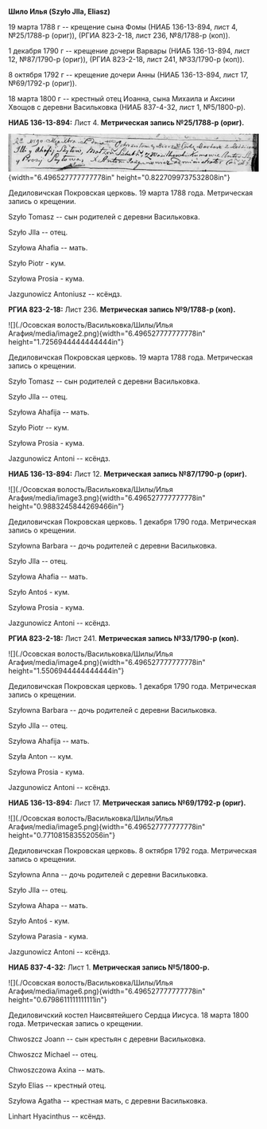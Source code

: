 **Шило Илья (Szyło Jlla, Eliasz)**

19 марта 1788 г -- крещение сына Фомы (НИАБ 136-13-894, лист 4,
№25/1788-р (ориг)), (РГИА 823-2-18, лист 236, №8/1788-р (коп)).

1 декабря 1790 г -- крещение дочери Варвары (НИАБ 136-13-894, лист 12,
№87/1790-р (ориг)), (РГИА 823-2-18, лист 241, №33/1790-р (коп)).

8 октября 1792 г -- крещение дочери Анны (НИАБ 136-13-894, лист 17,
№69/1792-р (ориг)).

18 марта 1800 г -- крестный отец Иоанна, сына Михаила и Аксини Хвощов с
деревни Васильковка (НИАБ 837-4-32, лист 1, №5/1800-р).

**НИАБ 136-13-894:** Лист 4. **Метрическая запись №25/1788-р (ориг).**

![](./media/b64c84265272cf36238c64b6e8e2c15cacbd7801.png){width="6.496527777777778in"
height="0.8227099737532808in"}

Дедиловичская Покровская церковь. 19 марта 1788 года. Метрическая запись
о крещении.

Szyło Tomasz -- сын родителей с деревни Васильковка.

Szyło Jlla -- отец.

Szyłowa Ahafia -- мать.

Szyło Piotr - кум.

Szyłowa Prosia - кума.

Jazgunowicz Antoniusz -- ксёндз.

**РГИА 823-2-18:** Лист 236. **Метрическая запись №9/1788-р (коп).**

![](./Осовская волость/Васильковка/Шилы/Илья Агафия/media/image2.png){width="6.496527777777778in"
height="1.7256944444444444in"}

Дедиловичская Покровская церковь. 19 марта 1788 года. Метрическая запись
о крещении.

Szyło Tomasz -- сын родителей с деревни Васильковка.

Szyło Jlla -- отец.

Szyłowa Ahafija -- мать.

Szyło Piotr -- кум.

Szyłowa Prosia - кума.

Jazgunowicz Antoni -- ксёндз.

**НИАБ 136-13-894:** Лист 12. **Метрическая запись №87/1790-р (ориг).**

![](./Осовская волость/Васильковка/Шилы/Илья Агафия/media/image3.png){width="6.496527777777778in"
height="0.9883245844269466in"}

Дедиловичская Покровская церковь. 1 декабря 1790 года. Метрическая
запись о крещении.

Szyłowna Barbara -- дочь родителей с деревни Васильковка.

Szyło Jlla -- отец.

Szyłowa Ahafia -- мать.

Szyło Antoś - кум.

Szyłowa Prosia - кума.

Jazgunowicz Antoni -- ксёндз.

**РГИА 823-2-18:** Лист 241. **Метрическая запись №33/1790-р (коп).**

![](./Осовская волость/Васильковка/Шилы/Илья Агафия/media/image4.png){width="6.496527777777778in"
height="1.5506944444444444in"}

Дедиловичская Покровская церковь. 1 декабря 1790 года. Метрическая
запись о крещении.

Szyłowna Barbara -- дочь родителей с деревни Васильковка.

Szyło Jlla -- отец.

Szyłowa Ahafija -- мать.

Szyła Anton -- кум.

Szyłowa Prosia - кума.

Jazgunowicz Antoni -- ксёндз.

**НИАБ 136-13-894:** Лист 17. **Метрическая запись №69/1792-р (ориг).**

![](./Осовская волость/Васильковка/Шилы/Илья Агафия/media/image5.png){width="6.496527777777778in"
height="0.771081583552056in"}

Дедиловичская Покровская церковь. 8 октября 1792 года. Метрическая
запись о крещении.

Szyłowna Anna -- дочь родителей с деревни Васильковка.

Szyło Jlla -- отец.

Szyłowa Ahapa -- мать.

Szyło Antoś - кум.

Szyłowa Parasia - кума.

Jazgunowicz Antoni -- ксёндз.

**НИАБ 837-4-32:** Лист 1. **Метрическая запись №5/1800-р.**

![](./Осовская волость/Васильковка/Шилы/Илья Агафия/media/image6.png){width="6.496527777777778in"
height="0.6798611111111111in"}

Дедиловичский костел Наисвятейшего Сердца Иисуса. 18 марта 1800 года.
Метрическая запись о крещении.

Chwoszcz Joann -- сын крестьян с деревни Васильковка.

Chwoszcz Michael -- отец.

Chwoszczowa Axina -- мать.

Szyło Elias -- крестный отец.

Szyłowa Agatha -- крестная мать, с деревни Васильковка.

Linhart Hyacinthus -- ксёндз.
